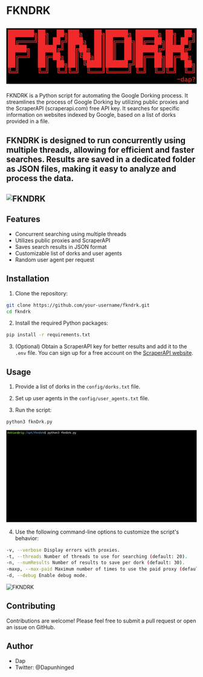 # FKNDRK
![FKNDRK](resources/fkndrk_banner.png)
---
FKNDRK is a Python script for automating the Google Dorking process. It streamlines the process of Google Dorking by utilizing public proxies and the ScraperAPI (scraperapi.com) free API key. It searches for specific information on websites indexed by Google, based on a list of dorks provided in a file.

FKNDRK is designed to run concurrently using multiple threads, allowing for efficient and faster searches. Results are saved in a dedicated folder as JSON files, making it easy to analyze and process the data.
---
![FKNDRK](resources/fkndrk3.gif)
---
## Features

- Concurrent searching using multiple threads
- Utilizes public proxies and ScraperAPI
- Saves search results in JSON format
- Customizable list of dorks and user agents
- Random user agent per request

## Installation

1. Clone the repository:

```bash
git clone https://github.com/your-username/fkndrk.git
cd fkndrk
```

2. Install the required Python packages:

```bash
pip install -r requirements.txt
```

3. (Optional) Obtain a ScraperAPI key for better results and add it to the `.env` file. You can sign up for a free account on the [ScraperAPI website](https://www.scraperapi.com/).

## Usage

1. Provide a list of dorks in the `config/dorks.txt` file.

2. Set up user agents in the `config/user_agents.txt` file.

3. Run the script:

```bash
python3 fknDrk.py
```

![FKNDRK](resources/fkndrk1.gif)

4. Use the following command-line options to customize the script's behavior:

```bash
-v, --verbose Display errors with proxies.
-t, --threads Number of threads to use for searching (default: 20).
-n, --numResults Number of results to save per dork (default: 30).
-maxp, --max-paid Maximum number of times to use the paid proxy (default: 0).
-d, --debug Enable debug mode.
```

![FKNDRK](resources/fkndrk2.gif)

## Contributing

Contributions are welcome! Please feel free to submit a pull request or open an issue on GitHub.

## Author

  - Dap  
  - Twitter: @Dapunhinged
